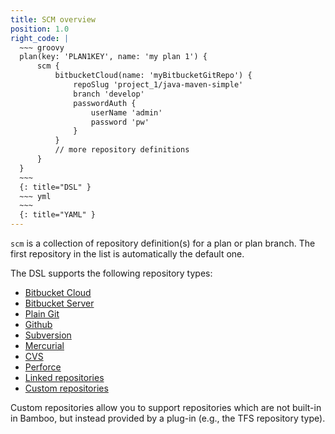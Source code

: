 ```yaml
---
title: SCM overview
position: 1.0
right_code: |
  ~~~ groovy
  plan(key: 'PLAN1KEY', name: 'my plan 1') {
      scm {
          bitbucketCloud(name: 'myBitbucketGitRepo') {
              repoSlug 'project_1/java-maven-simple'
              branch 'develop'
              passwordAuth {
                  userName 'admin'
                  password 'pw'
              }
          }
          // more repository definitions
      }
  }
  ~~~
  {: title="DSL" }
  ~~~ yml       
  ~~~
  {: title="YAML" }
---
```

`scm` is a collection of repository definition(s) for a plan or plan branch. The first repository in the list is 
automatically the default one.

The DSL supports the following repository types:

  - [Bitbucket Cloud](#scm_bitbucket_cloud)
  - [Bitbucket Server](#scm_bbs)
  - [Plain Git](#scm_git)
  - [Github](#scm_github)
  - [Subversion](#scm_subversion)
  - [Mercurial](#scm_mercurial)
  - [CVS](#scm_cvs)
  - [Perforce](#scm_perforce)
  - [Linked repositories](#scm_linked)
  - [Custom repositories](#scm_custom)
  
Custom repositories allow you to support repositories which are not built-in in Bamboo, but instead provided by a plug-in
(e.g., the TFS repository type).
